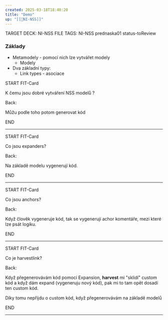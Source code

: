 ```yaml
---
created: 2025-03-18T18:40:20
title: "Demo"
up: "[[📖NI-NSS]]"
---
```


TARGET DECK: NI-NSS
FILE TAGS: NI-NSS prednaska01 status-toReview

### Základy
- Metamodely - pomocí nich lze vytvářet modely
	- Modely
- Dva základní typy:
	- Link types - asociace


START
FIT-Card

K čemu jsou dobré vytváření NSS modelů ?

Back:

Můžu podle toho potom generovat kód

END

---


START
FIT-Card

Co jsou expanders?

Back:

Na základě modelu vygenerují kód.

END

---


START
FIT-Card

Co jsou anchors?

Back:

Když člověk vygeneruje kód, tak se vygenerují achor komentáře, mezi které lze psát logiku. 

END

---


START
FIT-Card

Co je harvestlink?

Back:

Když přegenerovávám kód pomocí Expansion, **harvest** mi "sklidí" custom kód a když dám expand (vygeneruju nový kód), pak mi to tam opět dosadí ten custom kód.

Díky tomu nepřijdu o custom kód, když přegenerovávám na základě modelů

END

---
